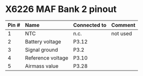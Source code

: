 # X6226 MAF Bank 2 pinout #

|Pin #|Name|Connected to|Comment|
|:----|:---|:-----------|:------|
|1|NTC|n.c.|not used|
|2|Battery voltage|P3.12||
|3|Signal ground|P3.2||
|4|Reference voltage|P3.10||
|5|Airmass value|P3.28||

